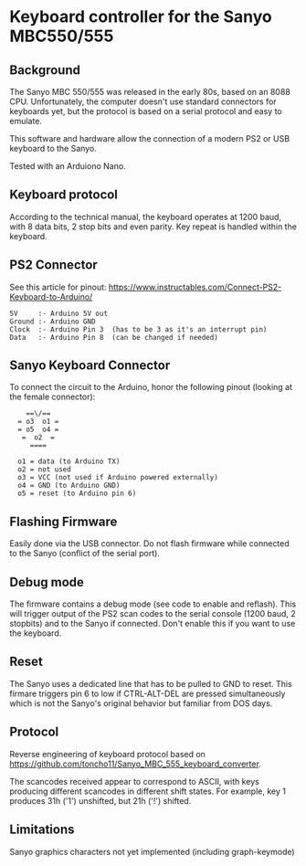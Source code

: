 # Keyboard controller for the Sanyo MBC550/555

## Background
The Sanyo MBC 550/555 was released in the early 80s, based on an 8088 CPU. Unfortunately, the computer doesn't use 
standard connectors for keyboards yet, but the protocol is based on a serial protocol and easy to emulate.

This software and hardware allow the connection of a modern PS2 or USB keyboard to the Sanyo.

Tested with an Arduiono Nano.

## Keyboard protocol
According to the technical manual, the keyboard operates at 1200 baud, with 8 data bits, 
2 stop bits and even parity. Key repeat is handled within the keyboard.

## PS2 Connector
See this article for pinout: https://www.instructables.com/Connect-PS2-Keyboard-to-Arduino/

```
5V     :- Arduino 5V out
Ground :- Arduino GND
Clock  :- Arduino Pin 3  (has to be 3 as it's an interrupt pin)
Data   :- Arduino Pin 8  (can be changed if needed)
```

## Sanyo Keyboard Connector
To connect the circuit to the Arduino, honor the following pinout (looking at the female connector):

```
    ==\/==   
  = o3  o1 =      
  = o5  o4 =
   =  o2  = 
     ====

  o1 = data (to Arduino TX)
  o2 = not used
  o3 = VCC (not used if Arduino powered externally)
  o4 = GND (to Arduino GND)
  o5 = reset (to Arduino pin 6) 
 ```

## Flashing Firmware
Easily done via the USB connector. Do not flash firmware while connected to the Sanyo (conflict of the serial port).

## Debug mode
The firmware contains a debug mode (see code to enable and reflash). This will trigger output of the PS2 scan codes
to the serial console (1200 baud, 2 stopbits) and to the Sanyo if connected. Don't enable this if you want to use
the keyboard.

## Reset
The Sanyo uses a dedicated line that has to be pulled to GND to reset. This firmare triggers pin 6 to low 
if CTRL-ALT-DEL are pressed simultaneously which is not the Sanyo's original behavior but familiar from DOS days.

## Protocol
Reverse engineering of keyboard protocol based on https://github.com/toncho11/Sanyo_MBC_555_keyboard_converter. 

The scancodes received appear to correspond to ASCII, with keys producing different scancodes in different 
shift states. For example, key 1 produces 31h ('1') unshifted, but 21h ('!') shifted. 

## Limitations
Sanyo graphics characters not yet implemented (including graph-keymode)
